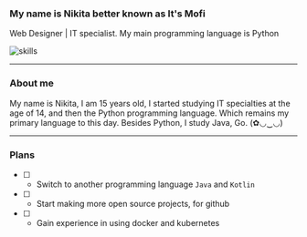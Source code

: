 ### My name is Nikita better known as It's Mofi
Web Designer | IT specialist. My main programming language is Python

![skills](https://skillicons.dev/icons?i=python,java,go,postgres,linux,git)

---
### About me
My name is Nikita, I am 15 years old, I started studying IT specialties at the age of 14, and then the Python programming language. Which remains my primary language to this day. Besides Python, I study Java, Go. (✿◡‿◡)

---
### Plans
- [ ] - Switch to another programming language `Java` and `Kotlin`
- [ ] - Start making more open source projects, for github
- [ ] - Gain experience in using docker and kubernetes
